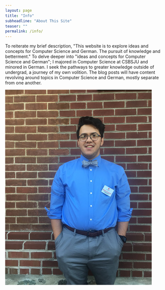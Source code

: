 ```yaml
---
layout: page
title: "Info"
subheadline: "About This Site"
teaser: ""
permalink: /info/
---
```

To reiterate my brief description, "This website is to explore ideas and concepts for Computer Science and German. The pursuit of knowledge and betterment." To delve deeper into "ideas and concepts for Computer Science and German"; I majored in Computer Science at CSBSJU and minored in German. I seek the pathways to greater knowledge outside of undergrad, a journey of my own volition. The blog posts will have content revolving around topics in Computer Science and German, mostly separate from one another.

![](../images/face.jpg "me")
